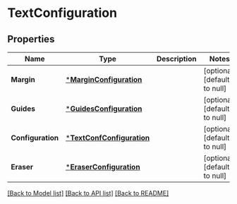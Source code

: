 # TextConfiguration

## Properties
Name | Type | Description | Notes
------------ | ------------- | ------------- | -------------
**Margin** | [***MarginConfiguration**](MarginConfiguration.md) |  | [optional] [default to null]
**Guides** | [***GuidesConfiguration**](GuidesConfiguration.md) |  | [optional] [default to null]
**Configuration** | [***TextConfConfiguration**](TextConfConfiguration.md) |  | [optional] [default to null]
**Eraser** | [***EraserConfiguration**](EraserConfiguration.md) |  | [optional] [default to null]

[[Back to Model list]](../README.md#documentation-for-models) [[Back to API list]](../README.md#documentation-for-api-endpoints) [[Back to README]](../README.md)

